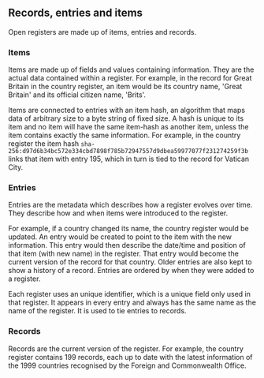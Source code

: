 ## Records, entries and items

Open registers are made up of items, entries and records.

### Items

Items are made up of fields and values containing information. They are the actual data contained within a register. For example, in the record for Great Britain in the country register, an item would be its country name, 'Great Britain' and its official citizen name, 'Brits'.

Items are connected to entries with an item hash, an algorithm that maps data of arbitrary size to a byte string of fixed size. A hash is unique to its item and no item will have the same item-hash as another item, unless the item contains exactly the same information. For example, in the country register the item hash `sha-256:d97d6b34bc572e334cbd7898f785b72947557d9dbea59977077f231274259f3b` links that item with entry 195, which in turn is tied to the record for Vatican City.

### Entries

Entries are the metadata which describes how a register evolves over time. They describe how and when items were introduced to the register.

For example, if a country changed its name, the country register would be updated. An entry would be created to point to the item with the new information. This entry would then describe the date/time and position of that item (with new name) in the register. That entry would become the current version of the record for that country. Older entries are also kept to show a history of a record. Entries are ordered by when they were added to a register.

Each register uses an unique identifier, which is a unique field only used in that register. It appears in every entry and always has the same name as the name of the register. It is used to tie entries to records.

### Records

Records are the current version of the register. For example, the country register contains 199 records, each up to date with the latest information of the 1999 countries recognised by the Foreign and Commonwealth Office.
